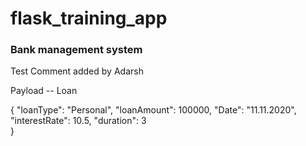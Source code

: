# flask_training_app
### Bank management system
Test Comment added by Adarsh

Payload -- Loan 

{
"loanType": "Personal",
"loanAmount": 100000, 
"Date": "11.11.2020",
"interestRate": 10.5,
"duration": 3  
  }
